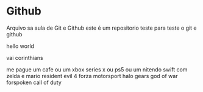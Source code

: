 # Github

Arquivo sa aula de Git e Github
este é um repositorio teste para teste o git e github

hello world



vai corinthians

me pague um cafe ou um xbox series x
ou ps5
ou um nitendo swift
com zelda e mario
resident evil 4
forza motorsport
halo
gears
god of war
forspoken
call of duty

